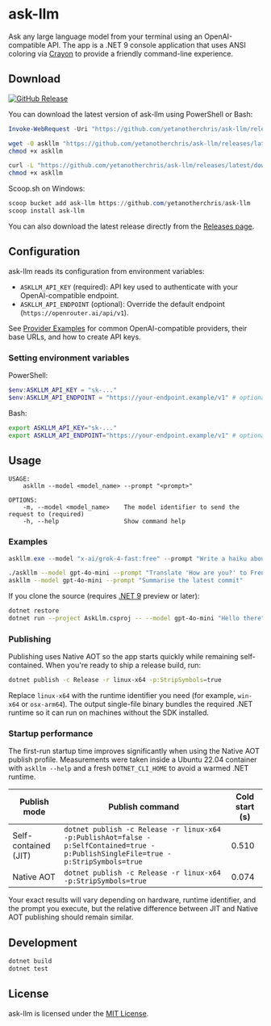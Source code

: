# ask-llm
Ask any large language model from your terminal using an OpenAI-compatible API. The app is a .NET 9 console application that uses ANSI coloring via [Crayon](https://github.com/riezebosch/crayon) to provide a friendly command-line experience.

## Download

[![GitHub Release](https://img.shields.io/github/v/release/yetanotherchris/ask-llm?logo=github&sort=semver)](https://github.com/yetanotherchris/ask-llm/releases/latest)

You can download the latest version of ask-llm using PowerShell or Bash:

```powershell
Invoke-WebRequest -Uri "https://github.com/yetanotherchris/ask-llm/releases/latest/download/askllm.exe" -OutFile "askllm.exe"
```
```bash
wget -O askllm "https://github.com/yetanotherchris/ask-llm/releases/latest/download/askllm"
chmod +x askllm
```
```bash
curl -L "https://github.com/yetanotherchris/ask-llm/releases/latest/download/askllm" -o askllm
chmod +x askllm
```

Scoop.sh on Windows:
```powershell
scoop bucket add ask-llm https://github.com/yetanotherchris/ask-llm
scoop install ask-llm
```

You can also download the latest release directly from the [Releases page](https://github.com/yetanotherchris/ask-llm/releases).

## Configuration

ask-llm reads its configuration from environment variables:

- `ASKLLM_API_KEY` (required): API key used to authenticate with your OpenAI-compatible endpoint.
- `ASKLLM_API_ENDPOINT` (optional): Override the default endpoint (`https://openrouter.ai/api/v1`).

See [Provider Examples](providers.md) for common OpenAI-compatible providers, their base URLs, and how to create API keys.

### Setting environment variables

PowerShell:
```powershell
$env:ASKLLM_API_KEY = "sk-..."
$env:ASKLLM_API_ENDPOINT = "https://your-endpoint.example/v1" # optional
```

Bash:
```bash
export ASKLLM_API_KEY="sk-..."
export ASKLLM_API_ENDPOINT="https://your-endpoint.example/v1" # optional
```

## Usage

```
USAGE:
    askllm --model <model_name> --prompt "<prompt>"

OPTIONS:
    -m, --model <model_name>    The model identifier to send the request to (required)
    -h, --help                  Show command help
```

### Examples

```powershell
askllm.exe --model "x-ai/grok-4-fast:free" --prompt "Write a haiku about dotnet"
```
```bash
./askllm --model gpt-4o-mini --prompt "Translate 'How are you?' to French"
askllm --model gpt-4o-mini --prompt "Summarise the latest commit"
```

If you clone the source (requires [.NET 9](https://dotnet.microsoft.com/en-us/download/dotnet/9.0) preview or later):

```bash
dotnet restore
dotnet run --project AskLlm.csproj -- --model gpt-4o-mini "Hello there"
```

### Publishing

Publishing uses Native AOT so the app starts quickly while remaining self-contained. When you're ready to ship a release build, run:

```bash
dotnet publish -c Release -r linux-x64 -p:StripSymbols=true
```

Replace `linux-x64` with the runtime identifier you need (for example, `win-x64` or `osx-arm64`). The output single-file binary bundles the required .NET runtime so it can run on machines without the SDK installed.

### Startup performance

The first-run startup time improves significantly when using the Native AOT publish profile. Measurements were taken inside a Ubuntu 22.04 container with `askllm --help` and a fresh `DOTNET_CLI_HOME` to avoid a warmed .NET runtime.

| Publish mode | Publish command | Cold start (s) |
| --- | --- | --- |
| Self-contained (JIT) | `dotnet publish -c Release -r linux-x64 -p:PublishAot=false -p:SelfContained=true -p:PublishSingleFile=true -p:StripSymbols=true` | 0.510 |
| Native AOT | `dotnet publish -c Release -r linux-x64 -p:StripSymbols=true` | 0.074 |

Your exact results will vary depending on hardware, runtime identifier, and the prompt you execute, but the relative difference between JIT and Native AOT publishing should remain similar.

## Development

```bash
dotnet build
dotnet test
```

## License

ask-llm is licensed under the [MIT License](LICENSE).
